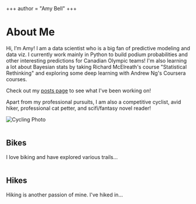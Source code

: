 +++
author = "Amy Bell"
+++

# About Me

Hi, I’m Amy! I am a data scientist who is a big fan of predictive modeling and data viz. I currently work mainly in Python to build podium probabilities and other interesting predictions for Canadian Olympic teams! I'm also learning a lot about Bayesian stats by taking Richard McElreath's course "Statistical Rethinking" and exploring some deep learning with Andrew Ng's Coursera courses. 

Check out my [posts page](https://www.amybell.info/posts/) to see what I've been working on!

Apart from my professional pursuits, I am also a competitive cyclist, avid hiker, professional cat petter, and scifi/fantasy novel reader!


![Cycling Photo](/images/bikepic.jpg)


<div class="two-columns">
  <div class="column">
    <h2>Bikes</h2>
    <p>I love biking and have explored various trails...</p>
  </div>
  <div class="column">
    <h2>Hikes</h2>
    <p>Hiking is another passion of mine. I've hiked in...</p>
  </div>
</div>